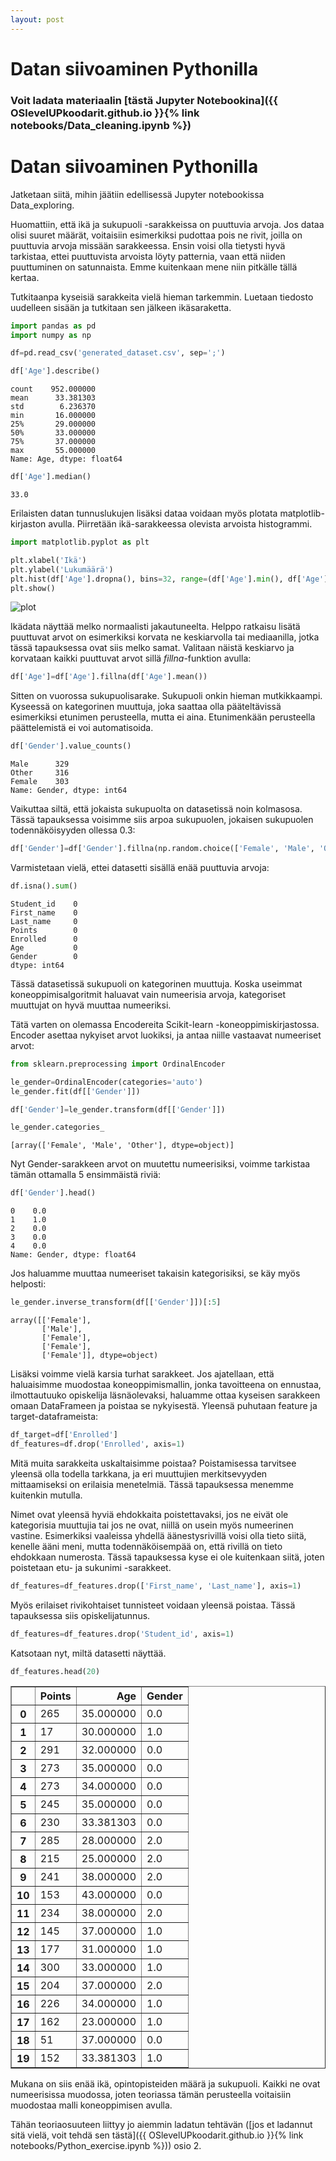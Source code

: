 ```yaml
---
layout: post
---
```


# Datan siivoaminen Pythonilla

### Voit ladata materiaalin [tästä Jupyter Notebookina]({{ OSlevelUPkoodarit.github.io }}{% link notebooks/Data_cleaning.ipynb %})


# Datan siivoaminen Pythonilla

Jatketaan siitä, mihin jäätiin edellisessä Jupyter notebookissa Data_exploring.

Huomattiin, että ikä ja sukupuoli -sarakkeissa on puuttuvia arvoja. Jos dataa olisi suuret määrät, voitaisiin esimerkiksi pudottaa pois ne rivit, joilla on puuttuvia arvoja missään sarakkeessa. Ensin voisi olla tietysti hyvä tarkistaa, ettei puuttuvista arvoista löyty patternia, vaan että niiden puuttuminen on satunnaista. Emme kuitenkaan mene niin pitkälle tällä kertaa.

Tutkitaanpa kyseisiä sarakkeita vielä hieman tarkemmin. Luetaan tiedosto uudelleen sisään ja tutkitaan sen jälkeen ikäsaraketta. 


```python
import pandas as pd
import numpy as np

df=pd.read_csv('generated_dataset.csv', sep=';')
```


```python
df['Age'].describe()
```




    count    952.000000
    mean      33.381303
    std        6.236370
    min       16.000000
    25%       29.000000
    50%       33.000000
    75%       37.000000
    max       55.000000
    Name: Age, dtype: float64




```python
df['Age'].median()
```




    33.0



Erilaisten datan tunnuslukujen lisäksi dataa voidaan myös plotata matplotlib-kirjaston avulla. Piirretään ikä-sarakkeessa olevista arvoista histogrammi.


```python
import matplotlib.pyplot as plt

plt.xlabel('Ikä')
plt.ylabel('Lukumäärä')
plt.hist(df['Age'].dropna(), bins=32, range=(df['Age'].min(), df['Age'].max()))
plt.show()
```


![plot](../../../css/output_5_0.png)


Ikädata näyttää melko normaalisti jakautuneelta. Helppo ratkaisu lisätä puuttuvat arvot on esimerkiksi korvata ne keskiarvolla tai mediaanilla, jotka tässä tapauksessa ovat siis melko samat. Valitaan näistä keskiarvo ja korvataan kaikki puuttuvat arvot sillä *fillna*-funktion avulla:


```python
df['Age']=df['Age'].fillna(df['Age'].mean())
```

Sitten on vuorossa sukupuolisarake. Sukupuoli onkin hieman mutkikkaampi. Kyseessä on kategorinen muuttuja, joka saattaa olla pääteltävissä esimerkiksi etunimen perusteella, mutta ei aina. Etunimenkään perusteella päättelemistä ei voi automatisoida.


```python
df['Gender'].value_counts()
```




    Male      329
    Other     316
    Female    303
    Name: Gender, dtype: int64



Vaikuttaa siltä, että jokaista sukupuolta on datasetissä noin kolmasosa. Tässä tapauksessa voisimme siis arpoa sukupuolen, jokaisen sukupuolen todennäköisyyden ollessa 0.3:


```python
df['Gender']=df['Gender'].fillna(np.random.choice(['Female', 'Male', 'Other'], p=[1/3, 1/3, 1/3]))
```

Varmistetaan vielä, ettei datasetti sisällä enää puuttuvia arvoja:


```python
df.isna().sum()
```




    Student_id    0
    First_name    0
    Last_name     0
    Points        0
    Enrolled      0
    Age           0
    Gender        0
    dtype: int64



Tässä datasetissä sukupuoli on kategorinen muuttuja. Koska useimmat koneoppimisalgoritmit haluavat vain numeerisia arvoja, kategoriset muuttujat on hyvä muuttaa numeeriksi. 

Tätä varten on olemassa Encodereita Scikit-learn -koneoppimiskirjastossa. Encoder asettaa nykyiset arvot luokiksi, ja antaa niille vastaavat numeeriset arvot:


```python
from sklearn.preprocessing import OrdinalEncoder

le_gender=OrdinalEncoder(categories='auto')
le_gender.fit(df[['Gender']])

df['Gender']=le_gender.transform(df[['Gender']])

le_gender.categories_
```




    [array(['Female', 'Male', 'Other'], dtype=object)]



Nyt Gender-sarakkeen arvot on muutettu numeerisiksi, voimme tarkistaa tämän ottamalla 5 ensimmäistä riviä:


```python
df['Gender'].head()
```




    0    0.0
    1    1.0
    2    0.0
    3    0.0
    4    0.0
    Name: Gender, dtype: float64



Jos haluamme muuttaa numeeriset takaisin kategorisiksi, se käy myös helposti:


```python
le_gender.inverse_transform(df[['Gender']])[:5]
```




    array([['Female'],
           ['Male'],
           ['Female'],
           ['Female'],
           ['Female']], dtype=object)



Lisäksi voimme vielä karsia turhat sarakkeet. Jos ajatellaan, että haluaisimme muodostaa koneoppimismallin, jonka tavoitteena on ennustaa, ilmottautuuko opiskelija läsnäolevaksi, haluamme ottaa kyseisen sarakkeen omaan DataFrameen ja poistaa se nykyisestä. Yleensä puhutaan feature ja target-dataframeista:


```python
df_target=df['Enrolled']
df_features=df.drop('Enrolled', axis=1)
```

Mitä muita sarakkeita uskaltaisimme poistaa?
Poistamisessa tarvitsee yleensä olla todella tarkkana, ja eri muuttujien merkitsevyyden mittaamiseksi on erilaisia menetelmiä. Tässä tapauksessa menemme kuitenkin mutulla.

Nimet ovat yleensä hyviä ehdokkaita poistettavaksi, jos ne eivät ole kategorisia muuttujia tai jos ne ovat, niillä on usein myös numeerinen vastine. Esimerkiksi vaaleissa yhdellä äänestysrivillä voisi olla tieto siitä, kenelle ääni meni, mutta todennäköisempää on, että rivillä on tieto ehdokkaan numerosta. Tässä tapauksessa kyse ei ole kuitenkaan siitä, joten poistetaan etu- ja sukunimi -sarakkeet.


```python
df_features=df_features.drop(['First_name', 'Last_name'], axis=1)
```

Myös erilaiset rivikohtaiset tunnisteet voidaan yleensä poistaa. Tässä tapauksessa siis opiskelijatunnus.


```python
df_features=df_features.drop('Student_id', axis=1)
```

Katsotaan nyt, miltä datasetti näyttää.


```python
df_features.head(20)
```




<div>
<style scoped>
    .dataframe tbody tr th:only-of-type {
        vertical-align: middle;
    }

    .dataframe tbody tr th {
        vertical-align: top;
    }

    .dataframe thead th {
        text-align: right;
    }
</style>
<table border="1" class="dataframe">
  <thead>
    <tr style="text-align: right;">
      <th></th>
      <th>Points</th>
      <th>Age</th>
      <th>Gender</th>
    </tr>
  </thead>
  <tbody>
    <tr>
      <th>0</th>
      <td>265</td>
      <td>35.000000</td>
      <td>0.0</td>
    </tr>
    <tr>
      <th>1</th>
      <td>17</td>
      <td>30.000000</td>
      <td>1.0</td>
    </tr>
    <tr>
      <th>2</th>
      <td>291</td>
      <td>32.000000</td>
      <td>0.0</td>
    </tr>
    <tr>
      <th>3</th>
      <td>273</td>
      <td>35.000000</td>
      <td>0.0</td>
    </tr>
    <tr>
      <th>4</th>
      <td>273</td>
      <td>34.000000</td>
      <td>0.0</td>
    </tr>
    <tr>
      <th>5</th>
      <td>245</td>
      <td>35.000000</td>
      <td>0.0</td>
    </tr>
    <tr>
      <th>6</th>
      <td>230</td>
      <td>33.381303</td>
      <td>0.0</td>
    </tr>
    <tr>
      <th>7</th>
      <td>285</td>
      <td>28.000000</td>
      <td>2.0</td>
    </tr>
    <tr>
      <th>8</th>
      <td>215</td>
      <td>25.000000</td>
      <td>2.0</td>
    </tr>
    <tr>
      <th>9</th>
      <td>241</td>
      <td>38.000000</td>
      <td>2.0</td>
    </tr>
    <tr>
      <th>10</th>
      <td>153</td>
      <td>43.000000</td>
      <td>0.0</td>
    </tr>
    <tr>
      <th>11</th>
      <td>234</td>
      <td>38.000000</td>
      <td>2.0</td>
    </tr>
    <tr>
      <th>12</th>
      <td>145</td>
      <td>37.000000</td>
      <td>1.0</td>
    </tr>
    <tr>
      <th>13</th>
      <td>177</td>
      <td>31.000000</td>
      <td>1.0</td>
    </tr>
    <tr>
      <th>14</th>
      <td>300</td>
      <td>33.000000</td>
      <td>1.0</td>
    </tr>
    <tr>
      <th>15</th>
      <td>204</td>
      <td>37.000000</td>
      <td>2.0</td>
    </tr>
    <tr>
      <th>16</th>
      <td>226</td>
      <td>34.000000</td>
      <td>1.0</td>
    </tr>
    <tr>
      <th>17</th>
      <td>162</td>
      <td>23.000000</td>
      <td>1.0</td>
    </tr>
    <tr>
      <th>18</th>
      <td>51</td>
      <td>37.000000</td>
      <td>0.0</td>
    </tr>
    <tr>
      <th>19</th>
      <td>152</td>
      <td>33.381303</td>
      <td>1.0</td>
    </tr>
  </tbody>
</table>
</div>



Mukana on siis enää ikä, opintopisteiden määrä ja sukupuoli. Kaikki ne ovat numeerisissa muodossa, joten teoriassa tämän perusteella voitaisiin muodostaa malli koneoppimisen avulla.

Tähän teoriaosuuteen liittyy jo aiemmin ladatun tehtävän ([jos et ladannut sitä vielä, voit tehdä sen tästä]({{ OSlevelUPkoodarit.github.io }}{% link notebooks/Python_exercise.ipynb %})) osio 2.


